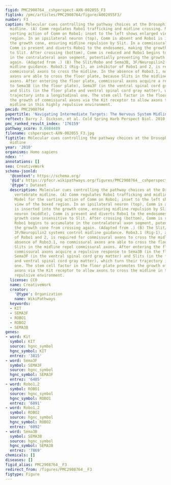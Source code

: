 ```yaml
---
figid: PMC2908764__cshperspect-AXN-002055_F3
figlink: /pmc/articles/PMC2908764/figure/A002055F3/
number: F3
caption: Molecular cues controlling the pathway choices at the Drosophila and vertebrate
  midline. (A) Comm regulates Robo1 trafficking and midline crossing. Model for the
  sorting action of Comm on Robo1; inset to the left shows enlarged view of the boxed
  region. In an ipsilateral neuron (top), Comm is absent and Robo1 is inserted into
  the growth cone, ensuring midline repulsion by Slit. In a commissural neuron (middle),
  Comm is present and diverts Robo1 to the endosomes, making the growth cone insensitive
  to Slit. After crossing (bottom), Comm is reduced and Robo1 begins to accumulate
  in the contralateral axon segment, potentially preventing the growth cone from crossing
  again. (Adapted from .) (B) The Slit/Robo and Sema3B, 3F/Neuropilin2 systems control
  midline guidance. Robo3.1 (Rig-1), an inhibitor of Robo1 and 2, is required for
  commissural axons to cross the midline. In the absence of Robo3.1, no commissural
  axons are able to cross the floor plate, because Slits in the midline repel commissural
  axons. After entering the floor plate, commissural axons acquire a repulsive response
  to Sema3B (in the floor plate), Sema3F (in the ventral spinal cord gray matter)
  and Slits (in the floor plate and ventral spinal cord gray matter), which turn their
  trajectory into a longitudinal one. The stem cell factor in the floor plate promotes
  the growth of commissural axons via the Kit receptor to allow axons to cross the
  midline in this highly repulsive environment.
pmcid: PMC2908764
papertitle: 'Navigating Intermediate Targets: The Nervous System Midline.'
reftext: Barry J. Dickson, et al. Cold Spring Harb Perspect Biol. 2010 Aug;2(8):a002055.
pmc_ranked_result_index: '176159'
pathway_score: 0.6684489
filename: cshperspect-AXN-002055_F3.jpg
figtitle: Molecular cues controlling the pathway choices at the Drosophila and vertebrate
  midline
year: '2010'
organisms: Homo sapiens
ndex: ''
annotations: []
seo: CreativeWork
schema-jsonld:
  '@context': https://schema.org/
  '@id': https://pfocr.wikipathways.org/figures/PMC2908764__cshperspect-AXN-002055_F3.html
  '@type': Dataset
  description: Molecular cues controlling the pathway choices at the Drosophila and
    vertebrate midline. (A) Comm regulates Robo1 trafficking and midline crossing.
    Model for the sorting action of Comm on Robo1; inset to the left shows enlarged
    view of the boxed region. In an ipsilateral neuron (top), Comm is absent and Robo1
    is inserted into the growth cone, ensuring midline repulsion by Slit. In a commissural
    neuron (middle), Comm is present and diverts Robo1 to the endosomes, making the
    growth cone insensitive to Slit. After crossing (bottom), Comm is reduced and
    Robo1 begins to accumulate in the contralateral axon segment, potentially preventing
    the growth cone from crossing again. (Adapted from .) (B) The Slit/Robo and Sema3B,
    3F/Neuropilin2 systems control midline guidance. Robo3.1 (Rig-1), an inhibitor
    of Robo1 and 2, is required for commissural axons to cross the midline. In the
    absence of Robo3.1, no commissural axons are able to cross the floor plate, because
    Slits in the midline repel commissural axons. After entering the floor plate,
    commissural axons acquire a repulsive response to Sema3B (in the floor plate),
    Sema3F (in the ventral spinal cord gray matter) and Slits (in the floor plate
    and ventral spinal cord gray matter), which turn their trajectory into a longitudinal
    one. The stem cell factor in the floor plate promotes the growth of commissural
    axons via the Kit receptor to allow axons to cross the midline in this highly
    repulsive environment.
  license: CC0
  name: CreativeWork
  creator:
    '@type': Organization
    name: WikiPathways
  keywords:
  - KIT
  - SEMA3F
  - ROBO1
  - ROBO2
  - SEMA3B
genes:
- word: Kit
  symbol: KIT
  source: hgnc_symbol
  hgnc_symbol: KIT
  entrez: '3815'
- word: Sema3F
  symbol: SEMA3F
  source: hgnc_symbol
  hgnc_symbol: SEMA3F
  entrez: '6405'
- word: Robo1,2
  symbol: ROBO1
  source: hgnc_symbol
  hgnc_symbol: ROBO1
  entrez: '6091'
- word: Robo1,2
  symbol: ROBO2
  source: hgnc_symbol
  hgnc_symbol: ROBO2
  entrez: '6092'
- word: Sema3B
  symbol: SEMA3B
  source: hgnc_symbol
  hgnc_symbol: SEMA3B
  entrez: '7869'
chemicals: []
diseases: []
figid_alias: PMC2908764__F3
redirect_from: /figures/PMC2908764__F3
figtype: Figure
---
```

